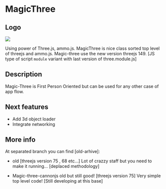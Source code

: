 
# MagicThree

## Logo
![](https://github.com/zlatnaspirala/magic-three/blob/main/magic-three-ammo/public/assets/icons/icon.png)


Using power of Three.js, ammo.js. MagicThree is nice class sorted top level of threejs and ammo.js. Magic-three use the new version threejs 149.
[JS type of script `module` variant with last version of three.module.js] 

## Description
  Magic-Three is First Person Oriented but can be used for any other case of app flow.

## Next features
 - Add 3d object loader
 - Integrate networking

## More info

At separated branch you can find [old-arhive]:
- old [threejs version 75 , 68 etc...]
   Lot of crazzy staff but you need to make it running... [deplaced methodology]

- Magic-three-cannonjs old but still good! [threejs version 75]
Very simple top level code! [Still developing at this base]
